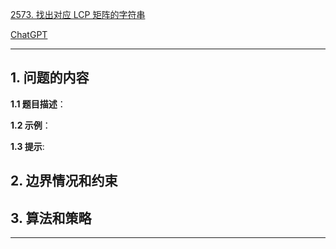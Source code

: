 [2573. 找出对应 LCP 矩阵的字符串](https://leetcode.cn/problems/find-the-string-with-lcp)

[ChatGPT](chat.openai.com)

---

## 1. 问题的内容
**1.1 题目描述**：

**1.2 示例**：

**1.3 提示**:

## 2. 边界情况和约束


## 3. 算法和策略

---

